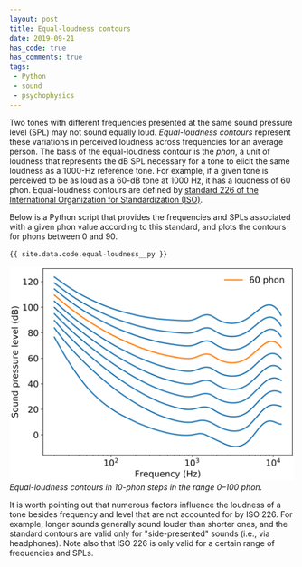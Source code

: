 ```yaml
---
layout: post
title: Equal-loudness contours
date: 2019-09-21
has_code: true
has_comments: true
tags:
 - Python
 - sound
 - psychophysics
---
```

Two tones with different frequencies presented at the same sound pressure level (SPL) may
not sound equally loud. *Equal-loudness contours* represent these variations in perceived
loudness across frequencies for an average person. The basis of the equal-loudness contour
is the *phon*, a unit of loudness that represents the dB SPL necessary for a tone to
elicit the same loudness as a 1000-Hz reference tone. For example, if a given tone is
perceived to be as loud as a 60-dB tone at 1000 Hz, it has a loudness of 60 phon.
Equal-loudness contours are defined by [standard 226 of the International Organization for
Standardization (ISO)](https://www.iso.org/standard/34222.html).

Below is a Python script that provides the frequencies and SPLs associated with a given
phon value according to this standard, and plots the contours for phons between 0 and 90.

```python
{{ site.data.code.equal-loudness__py }}
```

![](/assets/images/equal-loudness-contours.svg)
*Equal-loudness contours in 10-phon steps in the range 0–100 phon.*

It is worth pointing out that numerous factors influence the loudness of a tone besides
frequency and level that are not accounted for by ISO 226. For example, longer sounds
generally sound louder than shorter ones, and the standard contours are valid only for
"side-presented" sounds (i.e., via headphones). Note also that ISO 226 is only valid for
a certain range of frequencies and SPLs.